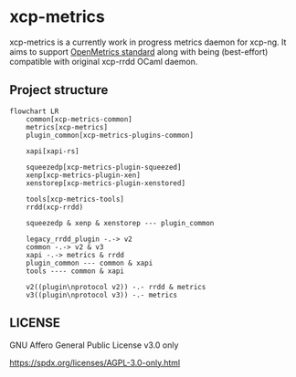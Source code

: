 # xcp-metrics

xcp-metrics is a currently work in progress metrics daemon for xcp-ng.
It aims to support [OpenMetrics standard](https://github.com/OpenObservability/OpenMetrics) along with being (best-effort) compatible with original xcp-rrdd OCaml daemon.

## Project structure

```mermaid
flowchart LR
    common[xcp-metrics-common]
    metrics[xcp-metrics]
    plugin_common[xcp-metrics-plugins-common]
    
    xapi[xapi-rs]

    squeezedp[xcp-metrics-plugin-squeezed]
    xenp[xcp-metrics-plugin-xen]
    xenstorep[xcp-metrics-plugin-xenstored]

    tools[xcp-metrics-tools]
    rrdd(xcp-rrdd)

    squeezedp & xenp & xenstorep --- plugin_common

    legacy_rrdd_plugin -.-> v2
    common -.-> v2 & v3
    xapi -.-> metrics & rrdd
    plugin_common --- common & xapi
    tools ---- common & xapi

    v2((plugin\nprotocol v2)) -.- rrdd & metrics
    v3((plugin\nprotocol v3)) -.- metrics
```

## LICENSE

GNU Affero General Public License v3.0 only

https://spdx.org/licenses/AGPL-3.0-only.html